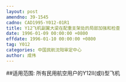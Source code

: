 ```yaml
---
layout: post
amendno: 39-1545
cadno: CAD1995-Y012-01R1
title: Y12飞机副翼大梁在配重支架处的局部加强和检查
date: 1996-01-09 00:00:00 +0800
effdate: 1996-01-10 00:00:00 +0800
tag: Y012
categories: 中国民航沈阳审定中心
author: 成伟
---
```


##适用范围:
所有民用航空用户的Y12Ⅱ(或Ⅰ)型飞机

